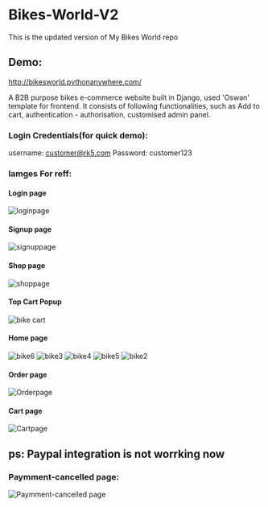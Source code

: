# Bikes-World-V2
This is the updated  version of My Bikes World repo 
## Demo:
http://bikesworld.pythonanywhere.com/

A B2B purpose bikes e-commerce website built in Django, used 'Oswan' template for frontend. It consists of following functionalities, such as Add to cart, authentication - authorisation, customised admin panel.

### Login Credentials(for quick demo):

username: customer@rk5.com
Password: customer123

### Iamges For reff: 

#### Login page
![loginpage](https://user-images.githubusercontent.com/60956702/187592390-60fd892e-3fd8-436a-852d-805bf1197bb8.png)

#### Signup page
![signuppage](https://user-images.githubusercontent.com/60956702/187592376-2b975a50-6b7c-43ea-af63-6c2bbdd579ae.png)

#### Shop page
![shoppage](https://user-images.githubusercontent.com/60956702/187592396-c46072c2-d7bb-4728-b70f-cd805d2e519d.png)

#### Top Cart Popup
![bike cart](https://user-images.githubusercontent.com/60956702/187592412-4c5ef20b-bced-41e1-86da-0492e374b905.png)

#### Home page
![bike6](https://user-images.githubusercontent.com/60956702/187592416-cc6168af-09ed-4c9e-9abb-ea2d8954a678.png)
![bike3](https://user-images.githubusercontent.com/60956702/187592425-57669a90-bbd2-4621-b344-efa373228518.png)
![bike4](https://user-images.githubusercontent.com/60956702/187592392-30f54624-3dfa-4e20-a30c-df16550cf695.png)
![bike5](https://user-images.githubusercontent.com/60956702/187592380-eb3eb7b4-3324-4403-9ca0-e7579ccb9abc.png)
![bike2](https://user-images.githubusercontent.com/60956702/187592385-6028bc58-e70b-4b94-a2f5-a9f153344c73.png)

#### Order page
![Orderpage](https://user-images.githubusercontent.com/60956702/187593240-b8077970-0a3b-4367-ba92-732e51a882a0.png)

#### Cart page
![Cartpage](https://user-images.githubusercontent.com/60956702/187593175-c5c1653d-7277-4385-aeea-b19558177831.png)

## ps: Paypal integration is not worrking now

### Paymment-cancelled page:
![Paymment-cancelled page](https://user-images.githubusercontent.com/60956702/187344061-934aa40c-3e01-43b4-a239-bf41dd595053.png)
